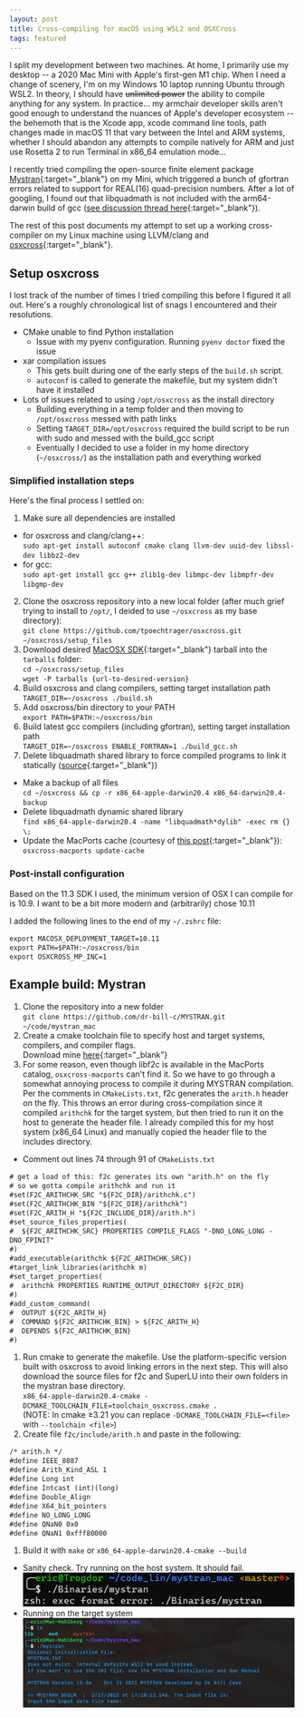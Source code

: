 ```yaml
---
layout: post
title: Cross-compiling for macOS using WSL2 and OSXCross
tags: featured
---
```

I split my development between two machines. At home, I primarily use my desktop -- a 2020 Mac Mini with Apple's first-gen M1 chip. When I need a change of scenery, I'm on my Windows 10 laptop running Ubuntu through WSL2. In theory, I should have ~~unlimited power~~ the ability to compile anything for any system. In practice... my armchair developer skills aren't good enough to understand the nuances of Apple's developer ecosystem -- the behemoth that is the Xcode app, xcode command line tools, path changes made in macOS 11 that vary between the Intel and ARM systems, whether I should abandon any attempts to compile natively for ARM and just use Rosetta 2 to run Terminal in x86_64 emulation mode...

I recently tried compiling the open-source finite element package [Mystran](https://github.com/dr-bill-c/MYSTRAN){:target="_blank"} on my Mini, which triggered a bunch of gfortran errors related to support for REAL(16) quad-precision numbers. After a lot of googling, I found out that libquadmath is not included with the arm64-darwin build of gcc ([see discussion thread here](https://github.com/iains/gcc-darwin-arm64/issues/5){:target="_blank"}).

The rest of this post documents my attempt to set up a working cross-compiler on my Linux machine using LLVM/clang and [osxcross](https://github.com/tpoechtrager/osxcross){:target="_blank"}.

## Setup osxcross
I lost track of the number of times I tried compiling this before I figured it all out. Here's a roughly chronological list of snags I encountered and their resolutions.
- CMake unable to find Python installation
  - Issue with my pyenv configuration. Running `pyenv doctor` fixed the issue
- xar compilation issues
  - This gets built during one of the early steps of the `build.sh` script.
  - `autoconf` is called to generate the makefile, but my system didn't have it installed
- Lots of issues related to using `/opt/osxcross` as the install directory
  - Building everything in a temp folder and then moving to `/opt/osxcross` messed with path links
  - Setting `TARGET_DIR=/opt/osxcross` required the build script to be run with sudo and messed with the build_gcc script
  - Eventually I decided to use a folder in my home directory (`~/osxcross/`) as the installation path and everything worked

### Simplified installation steps
Here's the final process I settled on:
1. Make sure all dependencies are installed
  - for osxcross and clang/clang++:  
  `sudo apt-get install autoconf cmake clang llvm-dev uuid-dev libssl-dev libbz2-dev`
  - for gcc:  
  `sudo apt-get install gcc g++ zlib1g-dev libmpc-dev libmpfr-dev libgmp-dev`
2. Clone the osxcross repository into a new local folder (after much grief trying to install to `/opt/`, I deided to use `~/osxcross` as my base directory):  
`git clone https://github.com/tpoechtrager/osxcross.git ~/osxcross/setup_files`
3. Download desired [MacOSX SDK](https://github.com/phracker/MacOSX-SDKs/releases){:target="_blank"} tarball into the `tarballs` folder:  
`cd ~/osxcross/setup_files`  
`wget -P tarballs {url-to-desired-version}`
4. Build osxcross and clang compilers, setting target installation path  
`TARGET_DIR=~/osxcross ./build.sh`
5. Add osxcross/bin directory to your PATH  
`export PATH=$PATH:~/osxcross/bin`
5. Build latest gcc compilers (including gfortran), setting target installation path  
`TARGET_DIR=~/osxcross ENABLE_FORTRAN=1 ./build_gcc.sh` 
6. Delete libquadmath shared library to force compiled programs to link it statically ([source](https://github.com/tpoechtrager/osxcross/issues/28#issuecomment-67047134){:target="_blank"})
  - Make a backup of all files  
  `cd ~/osxcross && cp -r x86_64-apple-darwin20.4 x86_64-darwin20.4-backup`
  - Delete libquadmath dynamic shared library  
  `find x86_64-apple-darwin20.4 -name "libquadmath*dylib" -exec rm {} \;`
- Update the MacPorts cache (courtesy of [this post](https://tenbaht.github.io/sduino/developer/cross-compile-for-osx/){:target="_blank"}):  
`osxcross-macports update-cache`

### Post-install configuration
Based on the 11.3 SDK I used, the minimum version of OSX I can compile for is 10.9. I want to be a bit more modern and (arbitrarily) chose 10.11

I added the following lines to the end of my `~/.zshrc` file:  
```
export MACOSX_DEPLOYMENT_TARGET=10.11
export PATH=$PATH:~/osxcross/bin
export OSXCROSS_MP_INC=1
```

## Example build: Mystran
1. Clone the repository into a new folder  
`git clone https://github.com/dr-bill-c/MYSTRAN.git ~/code/mystran_mac`
1. Create a cmake toolchain file to specify host and target systems, compilers, and compiler flags.  
Download mine [here](https://gist.github.com/edp8489/e054f79d5b7b390737a4d9d3c98ba231){:target="_blank"}
1. For some reason, even though libf2c is available in the MacPorts catalog, `osxcross-macports` can't find it. So we have to go through a somewhat annoying process to compile it during MYSTRAN compilation. Per the comments in `CMakeLists.txt`, f2c generates the `arith.h` header on the fly. This throws an error during cross-compilation since it compiled `arithchk` for the target system, but then tried to run it on the host to generate the header file. I already compiled this for my host system (x86_64 Linux) and manually copied the header file to the includes directory.
  - Comment out lines 74 through 91 of `CMakeLists.txt`  
  ```
  # get a load of this: f2c generates its own "arith.h" on the fly
  # so we gotta compile arithchk and run it
  #set(F2C_ARITHCHK_SRC "${F2C_DIR}/arithchk.c")
  #set(F2C_ARITHCHK_BIN "${F2C_DIR}/arithchk")
  #set(F2C_ARITH_H "${F2C_INCLUDE_DIR}/arith.h")
  #set_source_files_properties(
  #  ${F2C_ARITHCHK_SRC} PROPERTIES COMPILE_FLAGS "-DNO_LONG_LONG -DNO_FPINIT"
  #)
  #add_executable(arithchk ${F2C_ARITHCHK_SRC})
  #target_link_libraries(arithchk m)
  #set_target_properties(
  #  arithchk PROPERTIES RUNTIME_OUTPUT_DIRECTORY ${F2C_DIR}
  #)
  #add_custom_command(
  #  OUTPUT ${F2C_ARITH_H}
  #  COMMAND ${F2C_ARITHCHK_BIN} > ${F2C_ARITH_H}
  #  DEPENDS ${F2C_ARITHCHK_BIN}
  #)
  ```
1. Run cmake to generate the makefile. Use the platform-specific version built with osxcross to avoid linking errors in the next step. This will also download the source files for f2c and SuperLU into their own folders in the mystran base directory.  
`x86_64-apple-darwin20.4-cmake -DCMAKE_TOOLCHAIN_FILE=toolchain_osxcross.cmake . `  
(NOTE: In cmake &ge;3.21 you can replace `-DCMAKE_TOOLCHAIN_FILE=<file>` with `--toolchain <file>`)
1. Create file `f2c/include/arith.h` and paste in the following:  
```  
/* arith.h */
#define IEEE_8087
#define Arith_Kind_ASL 1
#define Long int
#define Intcast (int)(long)
#define Double_Align
#define X64_bit_pointers
#define NO_LONG_LONG
#define QNaN0 0x0
#define QNaN1 0xfff80000
```  
1. Build it with `make` or `x86_64-apple-darwin20.4-cmake --build`
  - Sanity check. Try running on the host system. It should fail.  
![Linux execution error](assets/osxcross-post/mystran-cross-compile_exec_err.png)
  - Running on the target system  
![macOS success!](assets/osxcross-post/mystran_success.png)